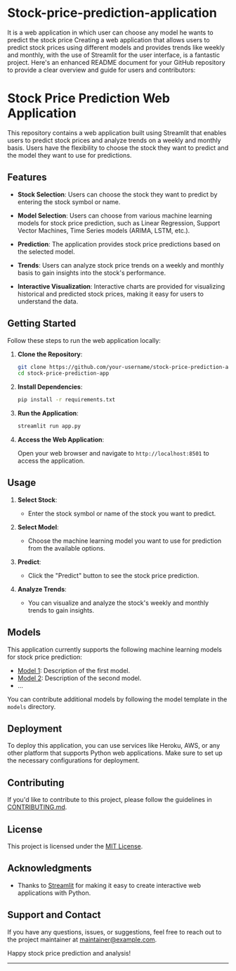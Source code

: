 # Stock-price-prediction-application
It is a web application in which user can choose any model he wants to predict the stock price
Creating a web application that allows users to predict stock prices using different models and provides trends like weekly and monthly, with the use of Streamlit for the user interface, is a fantastic project. Here's an enhanced README document for your GitHub repository to provide a clear overview and guide for users and contributors:

# Stock Price Prediction Web Application

This repository contains a web application built using Streamlit that enables users to predict stock prices and analyze trends on a weekly and monthly basis. Users have the flexibility to choose the stock they want to predict and the model they want to use for predictions. 

## Features

- **Stock Selection**: Users can choose the stock they want to predict by entering the stock symbol or name.

- **Model Selection**: Users can choose from various machine learning models for stock price prediction, such as Linear Regression, Support Vector Machines, Time Series models (ARIMA, LSTM, etc.).

- **Prediction**: The application provides stock price predictions based on the selected model.

- **Trends**: Users can analyze stock price trends on a weekly and monthly basis to gain insights into the stock's performance.

- **Interactive Visualization**: Interactive charts are provided for visualizing historical and predicted stock prices, making it easy for users to understand the data.

## Getting Started

Follow these steps to run the web application locally:

1. **Clone the Repository**:

   ```bash
   git clone https://github.com/your-username/stock-price-prediction-app.git
   cd stock-price-prediction-app
   ```

2. **Install Dependencies**:

   ```bash
   pip install -r requirements.txt
   ```

3. **Run the Application**:

   ```bash
   streamlit run app.py
   ```

4. **Access the Web Application**:

   Open your web browser and navigate to `http://localhost:8501` to access the application.

## Usage

1. **Select Stock**:
   - Enter the stock symbol or name of the stock you want to predict.

2. **Select Model**:
   - Choose the machine learning model you want to use for prediction from the available options.

3. **Predict**:
   - Click the "Predict" button to see the stock price prediction.

4. **Analyze Trends**:
   - You can visualize and analyze the stock's weekly and monthly trends to gain insights.

## Models

This application currently supports the following machine learning models for stock price prediction:

- [Model 1](models/model1.py): Description of the first model.
- [Model 2](models/model2.py): Description of the second model.
- ...

You can contribute additional models by following the model template in the `models` directory.

## Deployment

To deploy this application, you can use services like Heroku, AWS, or any other platform that supports Python web applications. Make sure to set up the necessary configurations for deployment.

## Contributing

If you'd like to contribute to this project, please follow the guidelines in [CONTRIBUTING.md](CONTRIBUTING.md).

## License

This project is licensed under the [MIT License](LICENSE.md).

## Acknowledgments

- Thanks to [Streamlit](https://streamlit.io/) for making it easy to create interactive web applications with Python.

## Support and Contact

If you have any questions, issues, or suggestions, feel free to reach out to the project maintainer at [maintainer@example.com](mailto:maintainer@example.com).

Happy stock price prediction and analysis!

---

